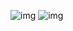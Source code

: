 ![img](https://firebasestorage.googleapis.com/v0/b/shadow-4e7bf.appspot.com/o/uploads%2Fer.png?alt=media&token=59649125-61df-4174-9cc4-69c7d8b4286a)
![img](https://firebasestorage.googleapis.com/v0/b/shadow-4e7bf.appspot.com/o/uploads%2F%E5%B1%8F%E5%B9%95%E6%88%AA%E5%9B%BE%202025-04-21%20204138.png?alt=media&token=a5033bda-1ca2-47ea-88cc-4b986defe913)
